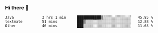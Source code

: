### Hi there 👋


<!--START_SECTION:waka-->

```text
Java             3 hrs 1 min     ███████████▒░░░░░░░░░░░░░   45.85 %
textmate         51 mins         ███▒░░░░░░░░░░░░░░░░░░░░░   12.88 %
Other            46 mins         ███░░░░░░░░░░░░░░░░░░░░░░   11.63 %
```

<!--END_SECTION:waka-->

<!--
**ssrahul96/ssrahul96** is a ✨ _special_ ✨ repository because its `README.md` (this file) appears on your GitHub profile.

Here are some ideas to get you started:

- 🔭 I’m currently working on ...
- 🌱 I’m currently learning ...
- 👯 I’m looking to collaborate on ...
- 🤔 I’m looking for help with ...
- 💬 Ask me about ...
- 📫 How to reach me: ...
- 😄 Pronouns: ...
- ⚡ Fun fact: ...
-->
